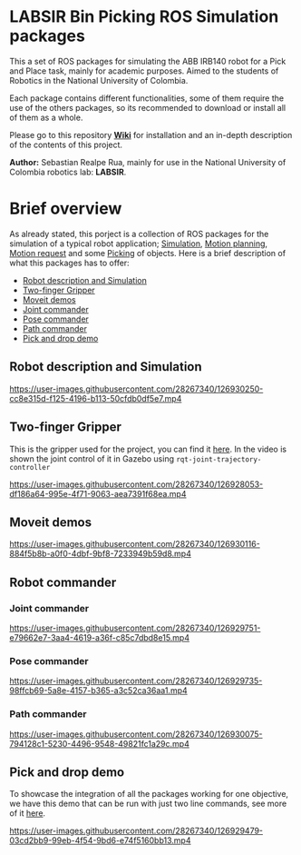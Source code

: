 # LABSIR Bin Picking ROS Simulation packages
This a set of ROS packages for simulating the ABB IRB140 robot for a Pick and Place task, mainly for academic purposes. Aimed to the students of Robotics in the National University of Colombia.

Each package contains different functionalities, some of them require the use of the others packages, so its recommended to download or install all of them as a whole.

Please go to this repository [**Wiki**](https://github.com/GitSRealpe/abb_irb140_ros_sim/wiki) for installation and an in-depth description of the contents of this project.

**Author:** Sebastian Realpe Rua, mainly for use in the National University of Colombia robotics lab: **LABSIR**.

# Brief overview
As already stated, this porject is a collection of ROS packages for the simulation of a typical robot application; [Simulation](https://github.com/GitSRealpe/abb_irb140_ros_sim/wiki/2.-Bringups-and-simulation), [Motion planning](https://github.com/GitSRealpe/abb_irb140_ros_sim/wiki/4.-Moveit-demos), [Motion request](https://github.com/GitSRealpe/abb_irb140_ros_sim/wiki/5.-Moveit-API) and some [Picking](https://github.com/GitSRealpe/abb_irb140_ros_sim/wiki/6.-Pick-and-Place-Demo) of objects. Here is a brief description of what this packages has to offer:
* [Robot description and Simulation](#robot-description-and-simulation)
* [Two-finger Gripper](#two-finger-gripper)
* [Moveit demos](#moveit-demos)
* [Joint commander](#joint-commander)
* [Pose commander](#pose-commander)
* [Path commander](#path-commander)
* [Pick and drop demo](#pick-and-drop-demo)

## Robot description and Simulation
https://user-images.githubusercontent.com/28267340/126930250-cc8e315d-f125-4196-b113-50cfdb0df5e7.mp4

## Two-finger Gripper
This is the gripper used for the project, you can find it [here](https://github.com/GitSRealpe/abb_irb140_ros_sim/tree/noetic/apc_gripper). In the video is shown the joint control of it in Gazebo using `rqt-joint-trajectory-controller`

https://user-images.githubusercontent.com/28267340/126928053-df186a64-995e-4f71-9063-aea7391f68ea.mp4

## Moveit demos
https://user-images.githubusercontent.com/28267340/126930116-884f5b8b-a0f0-4dbf-9bf8-7233949b59d8.mp4

## Robot commander
### Joint commander
https://user-images.githubusercontent.com/28267340/126929751-e79662e7-3aa4-4619-a36f-c85c7dbd8e15.mp4
### Pose commander
https://user-images.githubusercontent.com/28267340/126929735-98ffcb69-5a8e-4157-b365-a3c52ca36aa1.mp4
### Path commander
https://user-images.githubusercontent.com/28267340/126930075-794128c1-5230-4496-9548-49821fc1a29c.mp4



## Pick and drop demo
To showcase the integration of all the packages working for one objective, we have this demo that can be run with just two line commands, see more of it [here](https://github.com/GitSRealpe/abb_irb140_ros_sim/wiki/6.-Pick-and-Place-Demo).

https://user-images.githubusercontent.com/28267340/126929479-03cd2bb9-99eb-4f54-9bd6-e74f5160bb13.mp4




